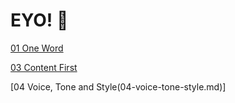 # **EYO!** 👋

[01 One Word](01-one-word/index.md)


[03 Content First](03-content-first/index.md)


[04 Voice, Tone and Style(04-voice-tone-style.md)]


